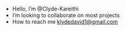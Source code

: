 - Hello, I’m @Clyde-Kareithi
- I’m looking to collaborate on most projects
- How to reach me klydedavid1@gmail.com

<!---
Clyde-Kareithi/Clyde-Kareithi is a ✨ special ✨ repository because its `README.md` (this file) appears on your GitHub profile.
You can click the Preview link to take a look at your changes.
--->
